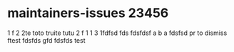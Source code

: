 # maintainers-issues 23456
1
f
2
2te
toto truite tutu
2
f
1
1
3
1fdfsd
fds
fdsfdsf
a
b
a
fdsfsd
pr to dismiss
ftest
fdsfds
gfd
fdsfds
test
